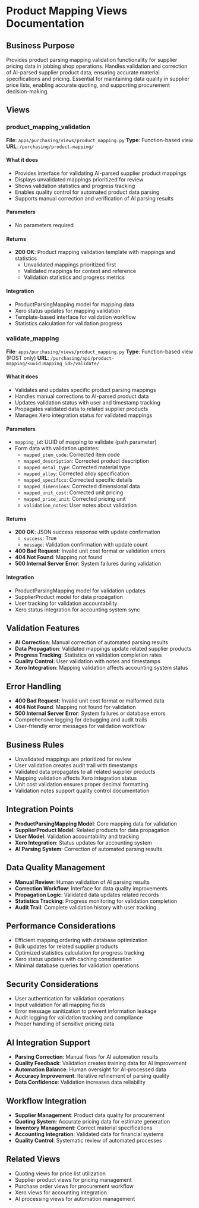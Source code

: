 # Product Mapping Views Documentation

## Business Purpose
Provides product parsing mapping validation functionality for supplier pricing data in jobbing shop operations. Handles validation and correction of AI-parsed supplier product data, ensuring accurate material specifications and pricing. Essential for maintaining data quality in supplier price lists, enabling accurate quoting, and supporting procurement decision-making.

## Views

### product_mapping_validation
**File**: `apps/purchasing/views/product_mapping.py`
**Type**: Function-based view
**URL**: `/purchasing/product-mapping/`

#### What it does
- Provides interface for validating AI-parsed supplier product mappings
- Displays unvalidated mappings prioritized for review
- Shows validation statistics and progress tracking
- Enables quality control for automated product data parsing
- Supports manual correction and verification of AI parsing results

#### Parameters
- No parameters required

#### Returns
- **200 OK**: Product mapping validation template with mappings and statistics
  - Unvalidated mappings prioritized first
  - Validated mappings for context and reference
  - Validation statistics and progress metrics

#### Integration
- ProductParsingMapping model for mapping data
- Xero status updates for mapping validation
- Template-based interface for validation workflow
- Statistics calculation for validation progress

### validate_mapping
**File**: `apps/purchasing/views/product_mapping.py`
**Type**: Function-based view (POST only)
**URL**: `/purchasing/api/product-mapping/<uuid:mapping_id>/validate/`

#### What it does
- Validates and updates specific product parsing mappings
- Handles manual corrections to AI-parsed product data
- Updates validation status with user and timestamp tracking
- Propagates validated data to related supplier products
- Manages Xero integration status for validated mappings

#### Parameters
- `mapping_id`: UUID of mapping to validate (path parameter)
- Form data with validation updates:
  - `mapped_item_code`: Corrected item code
  - `mapped_description`: Corrected product description
  - `mapped_metal_type`: Corrected material type
  - `mapped_alloy`: Corrected alloy specification
  - `mapped_specifics`: Corrected specific details
  - `mapped_dimensions`: Corrected dimensional data
  - `mapped_unit_cost`: Corrected unit pricing
  - `mapped_price_unit`: Corrected pricing unit
  - `validation_notes`: User notes about validation

#### Returns
- **200 OK**: JSON success response with update confirmation
  - `success`: True
  - `message`: Validation confirmation with update count
- **400 Bad Request**: Invalid unit cost format or validation errors
- **404 Not Found**: Mapping not found
- **500 Internal Server Error**: System failures during validation

#### Integration
- ProductParsingMapping model for validation updates
- SupplierProduct model for data propagation
- User tracking for validation accountability
- Xero status integration for accounting system sync

## Validation Features
- **AI Correction**: Manual correction of automated parsing results
- **Data Propagation**: Validated mappings update related supplier products
- **Progress Tracking**: Statistics on validation completion rates
- **Quality Control**: User validation with notes and timestamps
- **Xero Integration**: Mapping validation affects accounting system status

## Error Handling
- **400 Bad Request**: Invalid unit cost format or malformed data
- **404 Not Found**: Mapping not found for validation
- **500 Internal Server Error**: System failures or database errors
- Comprehensive logging for debugging and audit trails
- User-friendly error messages for validation workflow

## Business Rules
- Unvalidated mappings are prioritized for review
- User validation creates audit trail with timestamps
- Validated data propagates to all related supplier products
- Mapping validation affects Xero integration status
- Unit cost validation ensures proper decimal formatting
- Validation notes support quality control documentation

## Integration Points
- **ProductParsingMapping Model**: Core mapping data for validation
- **SupplierProduct Model**: Related products for data propagation
- **User Model**: Validation accountability and tracking
- **Xero Integration**: Status updates for accounting system
- **AI Parsing System**: Correction of automated parsing results

## Data Quality Management
- **Manual Review**: Human validation of AI parsing results
- **Correction Workflow**: Interface for data quality improvements
- **Propagation Logic**: Validated data updates related records
- **Statistics Tracking**: Progress monitoring for validation completion
- **Audit Trail**: Complete validation history with user tracking

## Performance Considerations
- Efficient mapping ordering with database optimization
- Bulk updates for related supplier products
- Optimized statistics calculation for progress tracking
- Xero status updates with caching consideration
- Minimal database queries for validation operations

## Security Considerations
- User authentication for validation operations
- Input validation for all mapping fields
- Error message sanitization to prevent information leakage
- Audit logging for validation tracking and compliance
- Proper handling of sensitive pricing data

## AI Integration Support
- **Parsing Correction**: Manual fixes for AI automation results
- **Quality Feedback**: Validation creates training data for AI improvement
- **Automation Balance**: Human oversight for AI-processed data
- **Accuracy Improvement**: Iterative refinement of parsing quality
- **Data Confidence**: Validation increases data reliability

## Workflow Integration
- **Supplier Management**: Product data quality for procurement
- **Quoting System**: Accurate pricing data for estimate generation
- **Inventory Management**: Correct material specifications
- **Accounting Integration**: Validated data for financial systems
- **Quality Control**: Systematic review of automated processes

## Related Views
- Quoting views for price list utilization
- Supplier product views for pricing management
- Purchase order views for procurement workflow
- Xero views for accounting integration
- AI processing views for automation management